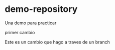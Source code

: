 # demo-repository
Una demo para practicar


primer cambio


Este es un cambio que hago a traves de un branch
